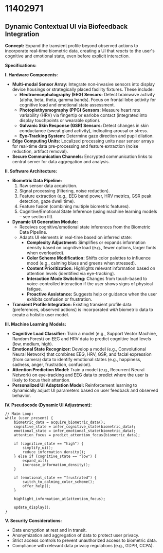 # 11402971

## Dynamic Contextual UI via Biofeedback Integration

**Concept:** Expand the transient profile beyond observed actions to incorporate real-time biometric data, creating a UI that *reacts* to the user's cognitive and emotional state, even before explicit interaction.

**Specifications:**

**I. Hardware Components:**

*   **Multi-modal Sensor Array:** Integrate non-invasive sensors into display device housings or strategically placed facility fixtures. These include:
    *   **Electroencephalography (EEG) Sensors:**  Detect brainwave activity (alpha, beta, theta, gamma bands).  Focus on frontal lobe activity for cognitive load and emotional state assessment.
    *   **Photoplethysmography (PPG) Sensors:** Measure heart rate variability (HRV) via fingertip or earlobe contact (integrated into display touchpoints or wearable option).
    *   **Galvanic Skin Response (GSR) Sensors:** Detect changes in skin conductance (sweat gland activity), indicating arousal or stress.
    *   **Eye-Tracking System:**  Determine gaze direction and pupil dilation.
*   **Edge Computing Units:**  Localized processing units near sensor arrays for real-time data pre-processing and feature extraction (noise reduction, artifact removal).
*   **Secure Communication Channels:** Encrypted communication links to central server for data aggregation and analysis.

**II. Software Architecture:**

*   **Biometric Data Pipeline:**
    1.  Raw sensor data acquisition.
    2.  Signal processing (filtering, noise reduction).
    3.  Feature extraction (e.g., EEG band power, HRV metrics, GSR peak detection, gaze dwell time).
    4.  Feature fusion (combining multiple biometric features).
    5.  Cognitive/Emotional State Inference (using machine learning models – see section III).
*   **Dynamic UI Generation Module:**
    *   Receives cognitive/emotional state inferences from the Biometric Data Pipeline.
    *   Adapts UI elements in real-time based on inferred state:
        *   **Complexity Adjustment:**  Simplifies or expands information density based on cognitive load (e.g., fewer options, larger fonts when overloaded).
        *   **Color Scheme Modification:** Shifts color palettes to influence mood (e.g., calming blues and greens when stressed).
        *   **Content Prioritization:** Highlights relevant information based on attention levels (identified via eye-tracking).
        *   **Interaction Mode Switching:**  Changes from touch-based to voice-controlled interaction if the user shows signs of physical fatigue.
        *   **Proactive Assistance:** Suggests help or guidance when the user exhibits confusion or frustration.
*   **Transient Profile Integration:** Existing transient profile data (preferences, observed actions) is incorporated *with* biometric data to create a holistic user model.

**III. Machine Learning Models:**

*   **Cognitive Load Classifier:** Train a model (e.g., Support Vector Machine, Random Forest) on EEG and HRV data to predict cognitive load levels (low, medium, high).
*   **Emotional State Recognizer:**  Develop a model (e.g., Convolutional Neural Network) that combines EEG, HRV, GSR, and facial expression (from camera) data to identify emotional states (e.g., happiness, sadness, anger, frustration, confusion).
*   **Attention Prediction Model:** Train a model (e.g., Recurrent Neural Network) on eye-tracking and EEG data to predict where the user is likely to focus their attention.
*   **Personalized UI Adaptation Model:** Reinforcement learning to dynamically adjust UI parameters based on user feedback and observed behavior.

**IV. Pseudocode (Dynamic UI Adjustment):**

```
// Main Loop:
while (user_present) {
    biometric_data = acquire_biometric_data();
    cognitive_state = infer_cognitive_state(biometric_data);
    emotional_state = infer_emotional_state(biometric_data);
    attention_focus = predict_attention_focus(biometric_data);

    if (cognitive_state == "high") {
        simplify_ui();
        reduce_information_density();
    } else if (cognitive_state == "low") {
        expand_ui();
        increase_information_density();
    }

    if (emotional_state == "frustrated") {
        switch_to_calming_color_scheme();
        offer_help();
    }

    highlight_information_at(attention_focus);

    update_display();
}
```

**V. Security Considerations:**

*   Data encryption at rest and in transit.
*   Anonymization and aggregation of data to protect user privacy.
*   Strict access controls to prevent unauthorized access to biometric data.
*   Compliance with relevant data privacy regulations (e.g., GDPR, CCPA).